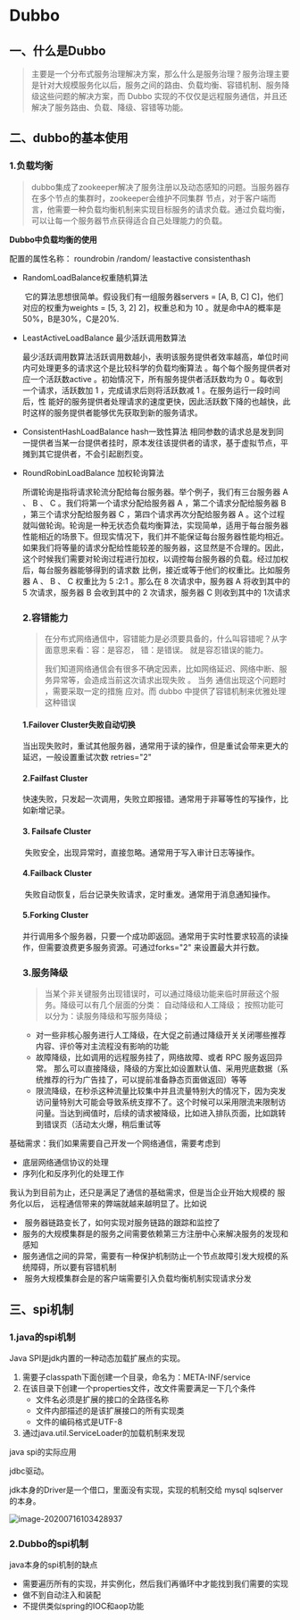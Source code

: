 # Dubbo

## 一、什么是Dubbo

> 主要是一个分布式服务治理解决方案，那么什么是服务治理？服务治理主要是针对大规模服务化以后，服务之间的路由、负载均衡、容错机制、服务降级这些问题的解决方案，而 Dubbo 实现的不仅仅是远程服务通信，并且还解决了服务路由、负载、降级、容错等功能。

## 二、dubbo的基本使用

### 1.负载均衡

> ​        dubbo集成了zookeeper解决了服务注册以及动态感知的问题。当服务器存在多个节点的集群时，zookeeper会维护不同集群  节点，对于客户端而言，他需要一种负载均衡机制来实现目标服务的请求负载。通过负载均衡，可以让每一个服务器节点获得适合自己处理能力的负载。

**Dubbo中负载均衡的使用**

配置的属性名称：
roundrobin /random/ leastactive consistenthash

- RandomLoadBalance权重随机算法

  ​		它的算法思想很简单。假设我们有一组服务器servers = [A, B, C] C]，他们对应的权重为weights = [5, 3, 2] 2]，权重总和为 10 。就是命中A的概率是50%，B是30%，C是20%.

- LeastActiveLoadBalance   最少活跃调用数算法

  最少活跃调用数算法活跃调用数越小，表明该服务提供者效率越高，单位时间内可处理更多的请求这个是比较科学的负载均衡算法 。每个每个服务提供者对应一个活跃数active 。初始情况下，所有服务提供者活跃数均为 0 。每收到一个请求，活跃数加 1 ，完成请求后则将活跃数减 1 。在服务运行一段时间后，性 能好的服务提供者处理请求的速度更快，因此活跃数下降的也越快，此时这样的服务提供者能够优先获取到新的服务请求。

- ConsistentHashLoadBalance
  hash一致性算法 相同参数的请求总是发到同一提供者当某一台提供者挂时，原本发往该提供者的请求，基于虚拟节点，平摊到其它提供者，不会引起剧烈变。

- RoundRobinLoadBalance   加权轮询算法

  所谓轮询是指将请求轮流分配给每台服务器。举个例子，我们有三台服务器
  A 、 B 、 C 。我们将第一个请求分配给服务器 A ，第二个请求分配给服务器 B ，第三个请求分配给服务器 C ，第四个请求再次分配给服务器 A 。这个过程就叫做轮询。轮询是一种无状态负载均衡算法，实现简单，适用于每台服务器性能相近的场景下。但现实情况下，我们并不能保证每台服务器性能均相近。如果我们将等量的请求分配给性能较差的服务器，这显然是不合理的。因此，这个时候我们需要对轮询过程进行加权，以调控每台服务器的负载。经过加权后，每台服务器能够得到的请求数 比例，接近或等于他们的权重比。比如服务器 A 、 B 、 C 权重比为 5 :2:1 。那么在 8 次请求中，服务器 A 将收到其中的 5 次请求，服务器 B 会收到其中的 2 次请求，服务器 C 则收到其中的 1次请求

  ### 2.容错能力

  > ​         在分布式网络通信中，容错能力是必须要具备的，什么叫容错呢？从字面意思来看：容：是容忍， 错：是错误。 就是容忍错误的能力。
  >
  > ​        我们知道网络通信会有很多不确定因素，比如网络延迟、网络中断、服务异常等，会造成当前这次请求出现失败 。 当务 通信出现这个问题时 ，需要采取一定的措施 应对。而 dubbo 中提供了容错机制来优雅处理这种错误

  #### 	1.Failover Cluster失败自动切换

  ​					当出现失败时，重试其他服务器，通常用于读的操作，但是重试会带来更大的延迟，一般设置重试次数  retries="2"

  #### 	2.Failfast Cluster

  ​				快速失败，只发起一次调用，失败立即报错。通常用于非幂等性的写操作，比如新增记录。

  ####       3. Failsafe Cluster

  ​					失败安全，出现异常时，直接忽略。通常用于写入审计日志等操作。

  ####         4.Failback Cluster

  ​			失败自动恢复，后台记录失败请求，定时重发。通常用于消息通知操作。

  ####         5.Forking Cluster

  ​        		并行调用多个服务器，只要一个成功即返回。通常用于实时性要求较高的读操作，但需要浪费更多服务资源。
  ​      			可通过forks="2" 来设置最大并行数。

  

  ### 3.服务降级

  > 当某个非关键服务出现错误时，可以通过降级功能来临时屏蔽这个服务。降级可以有几个层面的分类： 自动降级和人工降级； 按照功能可以分为：读服务降级和写服务降级；

  - 对一些非核心服务进行人工降级，在大促之前通过降级开关关闭哪些推荐内容、评价等对主流程没有影响的功能
  - 故障降级，比如调用的远程服务挂了，网络故障、或者 RPC 服务返回异常。 那么可以直接降级，降级的方案比如设置默认值、采用兜底数据（系统推荐的行为广告挂了，可以提前准备静态页面做返回）等等
  - 限流降级，在秒杀这种流量比较集中并且流量特别大的情况下，因为突发访问量特别大可能会导致系统支撑不了。这个时候可以采用限流来限制访问量。当达到阀值时，后续的请求被降级，比如进入排队页面，比如跳转到错误页（活动太火爆，稍后重试等

  

基础需求：我们如果需要自己开发一个网络通信，需要考虑到

- 底层网络通信协议的处理
- 序列化和反序列化的处理工作

我认为到目前为止，还只是满足了通信的基础需求，但是当企业开始大规模的 服务化以后， 远程通信带来的弊端就越来越明显了。比如说

- ​	服务器链路变长了，如何实现对服务链路的跟踪和监控了
- ​    服务的大规模集群是的服务之间需要依赖第三方注册中心来解决服务的发现和感知
- ​     服务通信之间的异常，需要有一种保护机制防止一个节点故障引发大规模的系统障碍，所以要有容错机制
- ​     服务大规模集群会是的客户端需要引入负载均衡机制实现请求分发



## 三、spi机制



### 1.java的spi机制

Java SPI是jdk内置的一种动态加载扩展点的实现。

1. 需要子classpath下面创建一个目录，命名为：META-INF/service
2. 在该目录下创建一个properties文件，改文件需要满足一下几个条件
   -   文件名必须是扩展的接口的全路径名称
   -    文件内部描述的是该扩展接口的所有实现类
   - 文件的编码格式是UTF-8
3. 通过java.util.ServiceLoader的加载机制来发现

java spi的实际应用



jdbc驱动。

jdk本身的Driver是一个借口，里面没有实现，实现的机制交给 mysql  sqlserver的本身。

![image-20200716103428937](https://gitee.com/anqingjieer/pengbo/raw/master/img/20200716103504.png)

### 2.Dubbo的spi机制

java本身的spi机制的缺点

- 需要遍历所有的实现，并实例化，然后我们再循环中才能找到我们需要的实现
- 做不到自动注入和装配
- 不提供类似spring的IOC和aop功能





